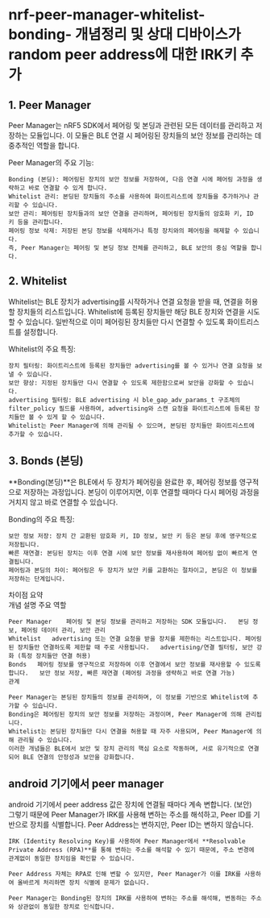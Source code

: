 # nrf-peer-manager-whitelist-bonding- 개념정리 및 상대 디바이스가 random peer address에 대한 IRK키 추가 


## 1. Peer Manager
Peer Manager는 nRF5 SDK에서 페어링 및 본딩과 관련된 모든 데이터를 관리하고 저장하는 모듈입니다. 이 모듈은 BLE 연결 시 페어링된 장치들의 보안 정보를 관리하는 데 중추적인 역할을 합니다.  

Peer Manager의 주요 기능:  
```
Bonding (본딩): 페어링된 장치의 보안 정보를 저장하여, 다음 연결 시에 페어링 과정을 생략하고 바로 연결할 수 있게 합니다.  
Whitelist 관리: 본딩된 장치들의 주소를 사용하여 화이트리스트에 장치들을 추가하거나 관리할 수 있습니다.  
보안 관리: 페어링된 장치들과의 보안 연결을 관리하며, 페어링된 장치들의 암호화 키, ID 키 등을 관리합니다.  
페어링 정보 삭제: 저장된 본딩 정보를 삭제하거나 특정 장치와의 페어링을 해제할 수 있습니다.   
즉, Peer Manager는 페어링 및 본딩 정보 전체를 관리하고, BLE 보안의 중심 역할을 합니다.  
```
## 2. Whitelist  
Whitelist는 BLE 장치가 advertising를 시작하거나 연결 요청을 받을 때, 연결을 허용할 장치들의 리스트입니다. Whitelist에 등록된 장치들만 해당 BLE 장치와 연결을 시도할 수 있습니다. 일반적으로 이미 페어링된 장치들만 다시 연결할 수 있도록 화이트리스트를 설정합니다.  

Whitelist의 주요 특징:  
```
장치 필터링: 화이트리스트에 등록된 장치들만 advertising를 볼 수 있거나 연결 요청을 보낼 수 있습니다.   
보안 향상: 지정된 장치들만 다시 연결할 수 있도록 제한함으로써 보안을 강화할 수 있습니다.  
advertising 필터링: BLE advertising 시 ble_gap_adv_params_t 구조체의 filter_policy 필드를 사용하여, advertising와 스캔 요청을 화이트리스트에 등록된 장치들만 볼 수 있게 할 수 있습니다.  
Whitelist는 Peer Manager에 의해 관리될 수 있으며, 본딩된 장치들만 화이트리스트에 추가할 수 있습니다.  
```

## 3. Bonds (본딩)  
**Bonding(본딩)**은 BLE에서 두 장치가 페어링을 완료한 후, 페어링 정보를 영구적으로 저장하는 과정입니다. 본딩이 이루어지면, 이후 연결할 때마다 다시 페어링 과정을 거치지 않고 바로 연결할 수 있습니다.  

Bonding의 주요 특징:  
```
보안 정보 저장: 장치 간 교환된 암호화 키, ID 정보, 보안 키 등은 본딩 후에 영구적으로 저장됩니다.   
빠른 재연결: 본딩된 장치는 이후 연결 시에 보안 정보를 재사용하여 페어링 없이 빠르게 연결됩니다.
페어링과 본딩의 차이: 페어링은 두 장치가 보안 키를 교환하는 절차이고, 본딩은 이 정보를 저장하는 단계입니다.
```
차이점 요약  
개념	설명	주요 역할  
```
Peer Manager	페어링 및 본딩 정보를 관리하고 저장하는 SDK 모듈입니다.	본딩 정보, 페어링 데이터 관리, 보안 관리
Whitelist	advertising 또는 연결 요청을 받을 장치를 제한하는 리스트입니다. 페어링된 장치들만 연결하도록 제한할 때 주로 사용됩니다.	advertising/연결 필터링, 보안 강화 (특정 장치들만 연결 허용)
Bonds	페어링 정보를 영구적으로 저장하여 이후 연결에서 보안 정보를 재사용할 수 있도록 합니다.	보안 정보 저장, 빠른 재연결 (페어링 과정을 생략하고 바로 연결 가능)
관계
```
```
Peer Manager는 본딩된 장치들의 정보를 관리하며, 이 정보를 기반으로 Whitelist에 추가할 수 있습니다.
Bonding은 페어링된 장치의 보안 정보를 저장하는 과정이며, Peer Manager에 의해 관리됩니다.
Whitelist는 본딩된 장치들만 다시 연결을 허용할 때 자주 사용되며, Peer Manager에 의해 관리될 수 있습니다.
이러한 개념들은 BLE에서 보안 및 장치 관리의 핵심 요소로 작동하며, 서로 유기적으로 연결되어 BLE 연결의 안정성과 보안을 강화합니다.
```



## android 기기에서 peer manager

android 기기에서 peer address 값은 장치에 연결될 때마다 계속 변합니다. (보안)  
그렇기 때문에 Peer Manager가 IRK를 사용해 변하는 주소를 해석하고, Peer ID를 기반으로 장치를 식별합니다. Peer Address는 변하지만, Peer ID는 변하지 않습니다.
```
IRK (Identity Resolving Key)를 사용하여 Peer Manager에서 **Resolvable Private Address (RPA)**를 통해 변하는 주소를 해석할 수 있기 때문에, 주소 변경에 관계없이 동일한 장치임을 확인할 수 있습니다.

Peer Address 자체는 RPA로 인해 변할 수 있지만, Peer Manager가 이를 IRK를 사용하여 올바르게 처리하면 장치 식별에 문제가 없습니다.

Peer Manager는 Bonding된 장치의 IRK를 사용하여 변하는 주소를 해석해, 변동하는 주소와 상관없이 동일한 장치로 인식합니다.
```
